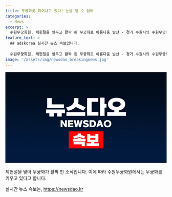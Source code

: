 ```yaml
---
title: 무궁화꽃 피어나고 있다! 눈을 뗄 수 없어
categories:
  - News
excerpt: >
  수원무궁화원, 제헌절을 앞두고 활짝 핀 무궁화로 아름다움 발산 - 경기 수원시의 수원무궁화원이 제헌절을 앞두고 활짝 핀 무궁화로 눈길을 사로잡고 있다. 수원무궁화원의 관계자들은 이 아름다운 꽃들을 섬세하게 가꾸며 관람객들에게 환상적인 풍경을 선사하고 있다. 이 자리를 찾는 이들은 풍요로운 자연 속에서 아름다움을 만끽할 수 있다.
feature_text: >
  ## adskorea 실시간 뉴스 속보입니다.

  수원무궁화원, 제헌절을 앞두고 활짝 핀 무궁화로 아름다움 발산 - 경기 수원시의 수원무궁화원이 제헌절을 앞두고 활짝 핀 무궁화로 눈길을 사로잡고 있다. 수원무궁화원의 관계자들은 이 아름다운 꽃들을 섬세하게 가꾸며 관람객들에게 환상적인 풍경을 선사하고 있다. 이 자리를 찾는 이들은 풍요로운 자연 속에서 아름다움을 만끽할 수 있다.
image: '/assets/img/newsdao_breakingnews.jpg'
---
```


<p><img src="/assets/img/newsdao_breakingnews.jpg" alt="adskorea 속보" /></p>

<p data-ke-size="size16">제헌절을 맞아 무궁화가 활짝 핀 소식입니다. 이에 따라 수원무궁화원에서는 무궁화를 키우고 있다고 합니다.</p>
실시간 뉴스 속보는, <a href="https://newsdao.kr" rel="dofollow">https://newsdao.kr</a>


